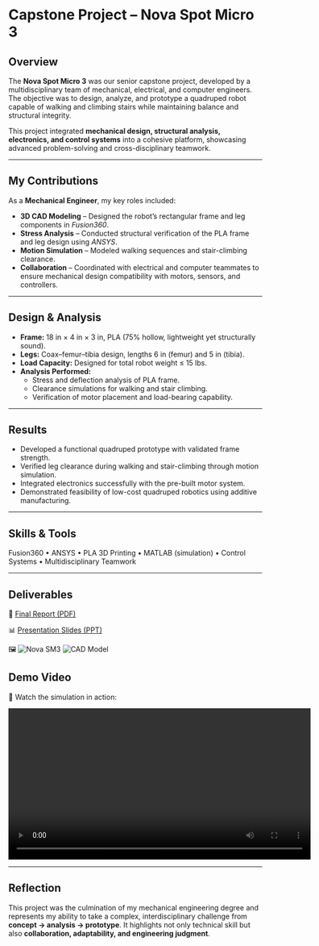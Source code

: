 # Capstone Project – Nova Spot Micro 3

## Overview
The **Nova Spot Micro 3** was our senior capstone project, developed by a multidisciplinary team of mechanical, electrical, and computer engineers. The objective was to design, analyze, and prototype a quadruped robot capable of walking and climbing stairs while maintaining balance and structural integrity.  

This project integrated **mechanical design, structural analysis, electronics, and control systems** into a cohesive platform, showcasing advanced problem-solving and cross-disciplinary teamwork.

---

## My Contributions
As a **Mechanical Engineer**, my key roles included:  
- **3D CAD Modeling** – Designed the robot’s rectangular frame and leg components in *Fusion360*.  
- **Stress Analysis** – Conducted structural verification of the PLA frame and leg design using *ANSYS*.  
- **Motion Simulation** – Modeled walking sequences and stair-climbing clearance.  
- **Collaboration** – Coordinated with electrical and computer teammates to ensure mechanical design compatibility with motors, sensors, and controllers.  

---

## Design & Analysis
- **Frame:** 18 in × 4 in × 3 in, PLA (75% hollow, lightweight yet structurally sound).  
- **Legs:** Coax–femur–tibia design, lengths 6 in (femur) and 5 in (tibia).  
- **Load Capacity:** Designed for total robot weight ≤ 15 lbs.  
- **Analysis Performed:**  
  - Stress and deflection analysis of PLA frame.  
  - Clearance simulations for walking and stair climbing.  
  - Verification of motor placement and load-bearing capability.  

---

## Results
- Developed a functional quadruped prototype with validated frame strength.  
- Verified leg clearance during walking and stair-climbing through motion simulation.  
- Integrated electronics successfully with the pre-built motor system.  
- Demonstrated feasibility of low-cost quadruped robotics using additive manufacturing.  

---

## Skills & Tools
Fusion360 • ANSYS • PLA 3D Printing • MATLAB (simulation) • Control Systems • Multidisciplinary Teamwork  

---

## Deliverables
📄 [Final Report (PDF)](https://github.com/user-attachments/files/22549265/Final.Report.pdf)

📊 [Presentation Slides (PPT)](https://docs.google.com/presentation/d/1IdZfZeLV0K9Kxx9CyLxk7PHI92A-8LUg/edit?usp=sharing&ouid=114097951442554774902&rtpof=true&sd=true) 

🖼️
![Nova SM3](https://github.com/user-attachments/assets/13f3084c-90a2-417b-b234-465fe6dcec3d)
![CAD Model](https://github.com/user-attachments/assets/4bff061c-5ada-4b67-b371-46fab4c32a5e)
## Demo Video
🎥 Watch the simulation in action:

<video src="(https://dl.dropbox.com/scl/fi/foar71cp5vjjthe9ee6q7/Single-Force-Stress-Video.wmv?rlkey=0uf27a6ja5whz3fgsve6wn1ij&st=zpk7p6yz&)" controls width="600"></video>




---

## Reflection
This project was the culmination of my mechanical engineering degree and represents my ability to take a complex, interdisciplinary challenge from **concept → analysis → prototype**. It highlights not only technical skill but also **collaboration, adaptability, and engineering judgment**.

